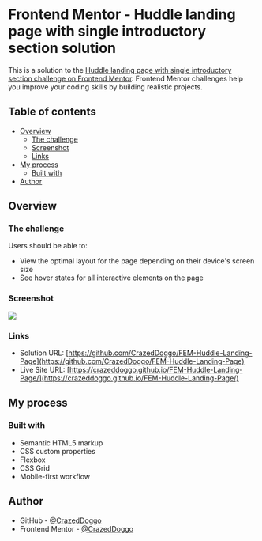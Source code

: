 # Frontend Mentor - Huddle landing page with single introductory section solution

This is a solution to the [Huddle landing page with single introductory section challenge on Frontend Mentor](https://www.frontendmentor.io/challenges/huddle-landing-page-with-a-single-introductory-section-B_2Wvxgi0). Frontend Mentor challenges help you improve your coding skills by building realistic projects. 

## Table of contents

- [Overview](#overview)
  - [The challenge](#the-challenge)
  - [Screenshot](#screenshot)
  - [Links](#links)
- [My process](#my-process)
  - [Built with](#built-with)
- [Author](#author)

## Overview

### The challenge

Users should be able to:

- View the optimal layout for the page depending on their device's screen size
- See hover states for all interactive elements on the page

### Screenshot

![](design/finished-site)

### Links

- Solution URL: [https://github.com/CrazedDoggo/FEM-Huddle-Landing-Page](https://github.com/CrazedDoggo/FEM-Huddle-Landing-Page)
- Live Site URL: [https://crazeddoggo.github.io/FEM-Huddle-Landing-Page/](https://crazeddoggo.github.io/FEM-Huddle-Landing-Page/)

## My process

### Built with

- Semantic HTML5 markup
- CSS custom properties
- Flexbox
- CSS Grid
- Mobile-first workflow

## Author

- GitHub - [@CrazedDoggo](https://github.com/CrazedDoggo)
- Frontend Mentor - [@CrazedDoggo](https://www.frontendmentor.io/profile/CrazedDoggo)